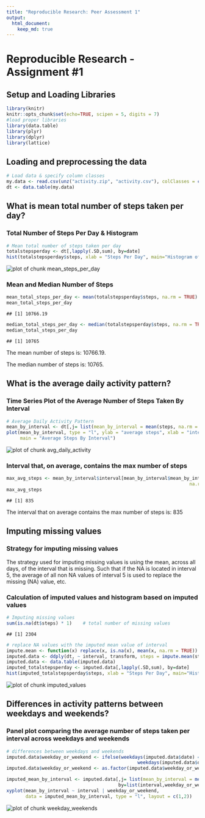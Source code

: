 ```yaml
---
title: "Reproducible Research: Peer Assessment 1"
output: 
  html_document:
    keep_md: true
---
```


Reproducible Research - Assignment #1
=========================================================

## Setup and Loading Libraries


```r
library(knitr)
knitr::opts_chunk$set(echo=TRUE, scipen = 5, digits = 7)
#load proper libraries
library(data.table)
library(plyr)
library(dplyr)
library(lattice)
```

## Loading and preprocessing the data

```r
# Load data & specify column classes
my.data <- read.csv(unz("activity.zip", "activity.csv"), colClasses = c("numeric", "Date", "numeric"))
dt <- data.table(my.data)
```

## What is mean total number of steps taken per day?
### Total Number of Steps Per Day & Histogram

```r
# Mean total number of steps taken per day
totalstepsperday <- dt[,lapply(.SD,sum), by=date]
hist(totalstepsperday$steps, xlab = "Steps Per Day", main="Histogram of Steps Per Day")
```

![plot of chunk mean_steps_per_day](figure/mean_steps_per_day-1.png) 

### Mean and Median Number of Steps

```r
mean_total_steps_per_day <- mean(totalstepsperday$steps, na.rm = TRUE)
mean_total_steps_per_day
```

```
## [1] 10766.19
```

```r
median_total_steps_per_day <- median(totalstepsperday$steps, na.rm = TRUE)
median_total_steps_per_day
```

```
## [1] 10765
```
The mean number of steps is: 10766.19.

The median number of steps is: 10765.

## What is the average daily activity pattern?
### Time Series Plot of the Average Number of Steps Taken By Interval

```r
# Average Daily Activity Pattern
mean_by_interval <- dt[,j= list(mean_by_interval = mean(steps, na.rm = TRUE)), by=interval]
plot(mean_by_interval, type = "l", ylab = "average steps", xlab = "interval", 
     main = "Average Steps By Interval")
```

![plot of chunk avg_daily_activity](figure/avg_daily_activity-1.png) 

### Interval that, on average, contains the max number of steps

```r
max_avg_steps <- mean_by_interval$interval[mean_by_interval$mean_by_interval == max(mean_by_interval$mean_by_interval, 
                                                                   na.rm = TRUE)]
max_avg_steps
```

```
## [1] 835
```
The interval that on average contains the max number of steps is: 835

## Imputing missing values
### Strategy for imputing missing values
The strategy used for imputing missing values is using the mean, across all days, of the interval that is missing.  Such that if the NA is located in interval 5, the average of all non NA values of interval 5 is used to replace the missing (NA) value, etc.

### Calculation of imputed values and histogram based on imputed values

```r
# Imputing missing values
sum(is.na(dt$steps) * 1)    # total number of missing values
```

```
## [1] 2304
```

```r
# replace NA values with the imputed mean value of interval
impute.mean <- function(x) replace(x, is.na(x), mean(x, na.rm = TRUE))
imputed.data <- ddply(dt, ~ interval, transform, steps = impute.mean(steps))
imputed.data <- data.table(imputed.data)
imputed_totalstepsperday <- imputed.data[,lapply(.SD,sum), by=date]
hist(imputed_totalstepsperday$steps, xlab = "Steps Per Day", main="Histogram of Steps Per Day (w Imputed Values)")
```

![plot of chunk imputed_values](figure/imputed_values-1.png) 

## Differences in activity patterns between weekdays and weekends?
### Panel plot comparing the average number of steps taken per interval across weekdays and weekends


```r
# differences between weekdays and weekends
imputed.data$weekday_or_weekend <- ifelse(weekdays(imputed.data$date) == "Saturday" | 
                                                weekdays(imputed.data$date) == "Sunday", "weekend", "weekday")
imputed.data$weekday_or_weekend <- as.factor(imputed.data$weekday_or_weekend)

imputed_mean_by_interval <- imputed.data[,j= list(mean_by_interval = mean(steps, na.rm = TRUE)), 
                                         by=list(interval,weekday_or_weekend)]
xyplot(mean_by_interval ~ interval | weekday_or_weekend, 
       data = imputed_mean_by_interval, type = "l", layout = c(1,2))
```

![plot of chunk weekday_weekends](figure/weekday_weekends-1.png) 
